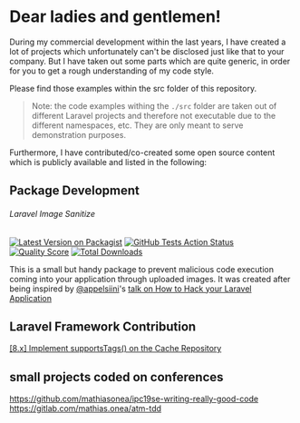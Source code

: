 # Dear ladies and gentlemen!

During my commercial development within the last years, I have created a lot of projects which unfortunately can't be disclosed just like that to your company. But I have taken out some parts which are quite generic, in order for you to get a rough understanding of my code style.

Please find those examples within the src folder of this repository.
> Note: the code examples withing the `./src` folder are taken out of different Laravel projects and therefore not executable due to the different namespaces, etc. They are only meant to serve demonstration purposes.

Furthermore, I have contributed/co-created some open source content which is publicly available and listed in the following: 

## Package Development

###### Laravel Image Sanitize
[![Latest Version on Packagist](https://img.shields.io/packagist/v/laravel-at/laravel-image-sanitize.svg?style=flat-square)](https://packagist.org/packages/laravel-at/laravel-image-sanitize) [![GitHub Tests Action Status](https://github.com/laravel-at/laravel-image-sanitize/workflows/tests/badge.svg)](https://github.com/laravel-at/laravel-image-sanitize/actions) [![Quality Score](https://img.shields.io/scrutinizer/g/laravel-at/laravel-image-sanitize.svg?style=flat-square)](https://scrutinizer-ci.com/g/laravel-at/laravel-image-sanitize) [![Total Downloads](https://img.shields.io/packagist/dt/laravel-at/laravel-image-sanitize.svg?style=flat-square)](https://packagist.org/packages/laravel-at/laravel-image-sanitize)

This is a small but handy package to prevent malicious code execution coming into your application through uploaded images.
It was created after being inspired by [@appelsiini](https://github.com/appelsiini)'s [talk on How to Hack your Laravel Application](https://speakerdeck.com/anamus/how-your-laravel-application-can-get-hacked-f7acca32-3721-4c06-9a2e-5965cd9a4a29)

## Laravel Framework Contribution
[[8.x] Implement supportsTags() on the Cache Repository](https://github.com/laravel/framework/commit/d0043925217efb044d92736b1ec138d1d1be634b)

## small projects coded on conferences
https://github.com/mathiasonea/ipc19se-writing-really-good-code
https://gitlab.com/mathias.onea/atm-tdd